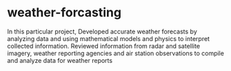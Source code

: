 # weather-forcasting
In this particular project, Developed accurate weather forecasts by analyzing data and using mathematical models and physics to interpret collected information. Reviewed information from radar and satellite imagery, weather reporting agencies and air station observations to compile and analyze data for weather reports
